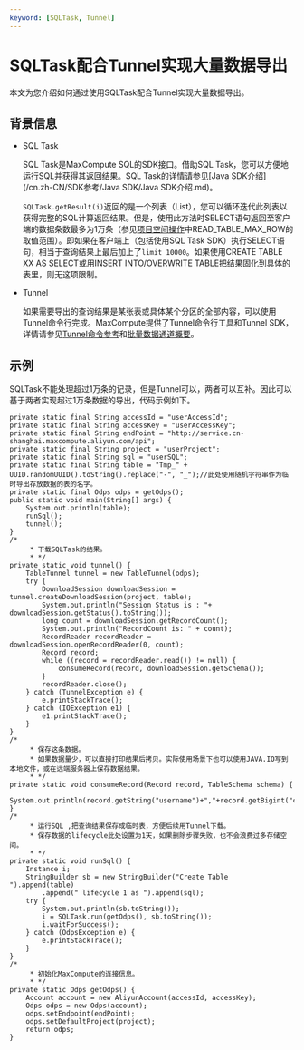 ```yaml
---
keyword: [SQLTask, Tunnel]
---
```


# SQLTask配合Tunnel实现大量数据导出

本文为您介绍如何通过使用SQLTask配合Tunnel实现大量数据导出。

## 背景信息

-   SQL Task

    SQL Task是MaxCompute SQL的SDK接口。借助SQL Task，您可以方便地运行SQL并获得其返回结果。SQL Task的详情请参见[Java SDK介绍](/cn.zh-CN/SDK参考/Java SDK/Java SDK介绍.md)。

    `SQLTask.getResult(i)`返回的是一个列表（List），您可以循环迭代此列表以获得完整的SQL计算返回结果。但是，使用此方法时SELECT语句返回至客户端的数据条数最多为1万条（参见[项目空间操作](/cn.zh-CN/开发/常用命令/项目空间操作.md)中READ\_TABLE\_MAX\_ROW的取值范围）。即如果在客户端上（包括使用SQL Task SDK）执行SELECT语句，相当于查询结果上最后加上了`limit 10000`。如果使用CREATE TABLE XX AS SELECT或用INSERT INTO/OVERWRITE TABLE把结果固化到具体的表里，则无这项限制。

-   Tunnel

    如果需要导出的查询结果是某张表或具体某个分区的全部内容，可以使用Tunnel命令行完成。MaxCompute提供了Tunnel命令行工具和Tunnel SDK，详情请参见[Tunnel命令参考](/cn.zh-CN/开发/数据上传下载/使用Tunnel命令上传下载数据/Tunnel命令参考.md)和[批量数据通道概要](/cn.zh-CN/开发/数据上传下载/批量数据通道SDK介绍/批量数据通道概要.md)。


## 示例

SQLTask不能处理超过1万条的记录，但是Tunnel可以，两者可以互补。因此可以基于两者实现超过1万条数据的导出，代码示例如下。

```
private static final String accessId = "userAccessId";
private static final String accessKey = "userAccessKey";
private static final String endPoint = "http://service.cn-shanghai.maxcompute.aliyun.com/api";
private static final String project = "userProject";
private static final String sql = "userSQL";
private static final String table = "Tmp_" + UUID.randomUUID().toString().replace("-", "_");//此处使用随机字符串作为临时导出存放数据的表的名字。
private static final Odps odps = getOdps();
public static void main(String[] args) {
    System.out.println(table);
    runSql();
    tunnel();
}
/*
     * 下载SQLTask的结果。
     * */
private static void tunnel() {
    TableTunnel tunnel = new TableTunnel(odps);
    try {
        DownloadSession downloadSession = tunnel.createDownloadSession(project, table);
        System.out.println("Session Status is : "+ downloadSession.getStatus().toString());
        long count = downloadSession.getRecordCount();
        System.out.println("RecordCount is: " + count);
        RecordReader recordReader = downloadSession.openRecordReader(0, count);
        Record record;
        while ((record = recordReader.read()) != null) {
            consumeRecord(record, downloadSession.getSchema());
        }
        recordReader.close();
    } catch (TunnelException e) {
        e.printStackTrace();
    } catch (IOException e1) {
        e1.printStackTrace();
    }
}
/*
     * 保存这条数据。
     * 如果数据量少，可以直接打印结果后拷贝。实际使用场景下也可以使用JAVA.IO写到本地文件，或在远端服务器上保存数据结果。
     * */
private static void consumeRecord(Record record, TableSchema schema) {
    System.out.println(record.getString("username")+","+record.getBigint("cnt"));
}
/*
     * 运行SQL ,把查询结果保存成临时表，方便后续用Tunnel下载。
     * 保存数据的lifecycle此处设置为1天，如果删除步骤失败，也不会浪费过多存储空间。
     * */
private static void runSql() {
    Instance i;
    StringBuilder sb = new StringBuilder("Create Table ").append(table)
        .append(" lifecycle 1 as ").append(sql);
    try {
        System.out.println(sb.toString());
        i = SQLTask.run(getOdps(), sb.toString());
        i.waitForSuccess();
    } catch (OdpsException e) {
        e.printStackTrace();
    }
}
/*
     * 初始化MaxCompute的连接信息。
     * */
private static Odps getOdps() {
    Account account = new AliyunAccount(accessId, accessKey);
    Odps odps = new Odps(account);
    odps.setEndpoint(endPoint);
    odps.setDefaultProject(project);
    return odps;
}
```

